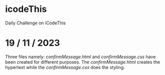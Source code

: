 # icodeThis

Daily Challenge on iCodeThis

# 19 / 11 / 2023

Three files namely: _confirmMessage.html_ and _confirmMessage.css_ have been created for different purposes. The _confirmMessage.html_ creates the hypertext while the _confirmMessage.css_ does the styling.
